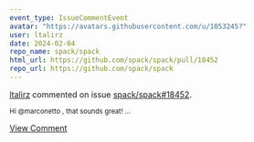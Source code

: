 ```yaml
---
event_type: IssueCommentEvent
avatar: "https://avatars.githubusercontent.com/u/1053245?"
user: ltalirz
date: 2024-02-04
repo_name: spack/spack
html_url: https://github.com/spack/spack/pull/18452
repo_url: https://github.com/spack/spack
---
```


<a href='https://github.com/ltalirz' target='_blank'>ltalirz</a> commented on issue <a href='https://github.com/spack/spack/pull/18452' target='_blank'>spack/spack#18452</a>.

<small>Hi @marconetto , that sounds great!...</small>

<a href='https://github.com/spack/spack/pull/18452' target='_blank'>View Comment</a>